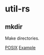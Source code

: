 # util-rs

## mkdir

Make directories.

[POSIX](https://pubs.opengroup.org/onlinepubs/9699919799/utilities/mkdir.html)
[Example](https://svn.freebsd.org/base/stable/12/bin/mkdir/mkdir.c)
